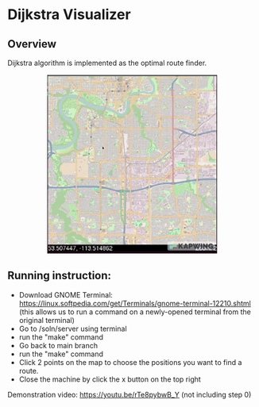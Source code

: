 # Dijkstra Visualizer

## Overview
Dijkstra algorithm is implemented as the optimal route finder.

<p align="center">
  <img src="assets/demontration.gif" alt="animated" />
</p>

## Running instruction:
- Download GNOME Terminal: https://linux.softpedia.com/get/Terminals/gnome-terminal-12210.shtml (this allows us to run a command on a newly-opened terminal from the original terminal)
- Go to /soln/server using terminal
- run the "make" command
- Go back to main branch
- run the "make" command
- Click 2 points on the map to choose the positions you want to find a route.
- Close the machine by click the x button on the top right

Demonstration video: https://youtu.be/rTe8pybwB_Y (not including step 0)
